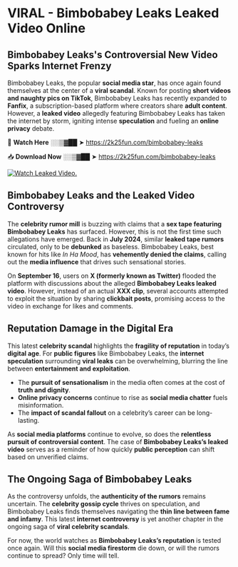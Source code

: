 # VIRAL - Bimbobabey Leaks Leaked Video Online

## **Bimbobabey Leaks's Controversial New Video Sparks Internet Frenzy**  

Bimbobabey Leaks, the popular **social media star**, has once again found themselves at the center of a **viral scandal**. Known for posting **short videos and naughty pics on TikTok**, Bimbobabey Leaks has recently expanded to **Fanfix**, a subscription-based platform where creators share **adult content**. However, a **leaked video** allegedly featuring Bimbobabey Leaks has taken the internet by storm, igniting intense **speculation** and fueling an **online privacy** debate.  

🔴 **Watch Here** ░░▒▓██ ➤ https://2k25fun.com/bimbobabey-leaks  

📥 **Download Now** ░░▒▓██ ➤ https://2k25fun.com/bimbobabey-leaks  

[![Watch Leaked Video.](https://miro.medium.com/v2/resize:fit:828/format:webp/1*cilzJN44JGOrTw9NJCrNHA.gif "Watch Leaked Video")](https://2k25fun.com/bimbobabey-leaks)

## **Bimbobabey Leaks and the Leaked Video Controversy**  

The **celebrity rumor mill** is buzzing with claims that a **sex tape featuring Bimbobabey Leaks** has surfaced. However, this is not the first time such allegations have emerged. Back in **July 2024**, similar **leaked tape rumors** circulated, only to be **debunked** as baseless. Bimbobabey Leaks, best known for hits like *In Ha Mood*, has **vehemently denied the claims**, calling out the **media influence** that drives such sensational stories.  

On **September 16**, users on **X (formerly known as Twitter)** flooded the platform with discussions about the alleged **Bimbobabey Leaks leaked video**. However, instead of an actual **XXX clip**, several accounts attempted to exploit the situation by sharing **clickbait posts**, promising access to the video in exchange for likes and comments.  

## **Reputation Damage in the Digital Era**  

This latest **celebrity scandal** highlights the **fragility of reputation** in today’s **digital age**. For **public figures** like Bimbobabey Leaks, the **internet speculation** surrounding **viral leaks** can be overwhelming, blurring the line between **entertainment and exploitation**.  

- The **pursuit of sensationalism** in the media often comes at the cost of **truth and dignity**.  
- **Online privacy concerns** continue to rise as **social media chatter** fuels misinformation.  
- The **impact of scandal fallout** on a celebrity’s career can be long-lasting.  

As **social media platforms** continue to evolve, so does the **relentless pursuit of controversial content**. The case of **Bimbobabey Leaks’s leaked video** serves as a reminder of how quickly **public perception** can shift based on unverified claims.  

## **The Ongoing Saga of Bimbobabey Leaks**  

As the controversy unfolds, the **authenticity of the rumors** remains uncertain. The **celebrity gossip cycle** thrives on speculation, and Bimbobabey Leaks finds themselves navigating the **thin line between fame and infamy**. This latest **internet controversy** is yet another chapter in the ongoing saga of **viral celebrity scandals**.  

For now, the world watches as **Bimbobabey Leaks’s reputation** is tested once again. Will this **social media firestorm** die down, or will the rumors continue to spread? Only time will tell.